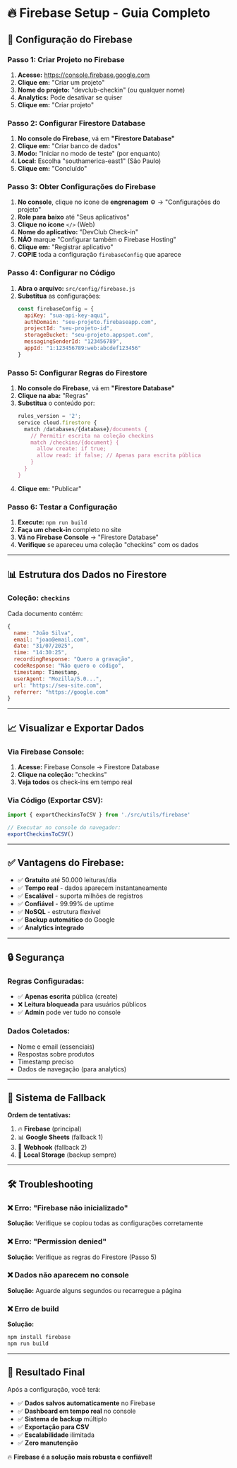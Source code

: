# 🔥 Firebase Setup - Guia Completo

## 🚀 Configuração do Firebase

### Passo 1: Criar Projeto no Firebase
1. **Acesse:** https://console.firebase.google.com
2. **Clique em:** "Criar um projeto"
3. **Nome do projeto:** "devclub-checkin" (ou qualquer nome)
4. **Analytics:** Pode desativar se quiser
5. **Clique em:** "Criar projeto"

### Passo 2: Configurar Firestore Database
1. **No console do Firebase**, vá em **"Firestore Database"**
2. **Clique em:** "Criar banco de dados"
3. **Modo:** "Iniciar no modo de teste" (por enquanto)
4. **Local:** Escolha "southamerica-east1" (São Paulo)
5. **Clique em:** "Concluído"

### Passo 3: Obter Configurações do Firebase
1. **No console**, clique no ícone de **engrenagem** ⚙️ → "Configurações do projeto"
2. **Role para baixo** até "Seus aplicativos"
3. **Clique no ícone** `</>` (Web)
4. **Nome do aplicativo:** "DevClub Check-in"
5. **NÃO** marque "Configurar também o Firebase Hosting"
6. **Clique em:** "Registrar aplicativo"
7. **COPIE** toda a configuração `firebaseConfig` que aparece

### Passo 4: Configurar no Código
1. **Abra o arquivo:** `src/config/firebase.js`
2. **Substitua** as configurações:
   ```javascript
   const firebaseConfig = {
     apiKey: "sua-api-key-aqui",
     authDomain: "seu-projeto.firebaseapp.com",
     projectId: "seu-projeto-id",
     storageBucket: "seu-projeto.appspot.com",
     messagingSenderId: "123456789",
     appId: "1:123456789:web:abcdef123456"
   }
   ```

### Passo 5: Configurar Regras do Firestore
1. **No console do Firebase**, vá em **"Firestore Database"**
2. **Clique na aba:** "Regras"
3. **Substitua** o conteúdo por:
   ```javascript
   rules_version = '2';
   service cloud.firestore {
     match /databases/{database}/documents {
       // Permitir escrita na coleção checkins
       match /checkins/{document} {
         allow create: if true;
         allow read: if false; // Apenas para escrita pública
       }
     }
   }
   ```
4. **Clique em:** "Publicar"

### Passo 6: Testar a Configuração
1. **Execute:** `npm run build`
2. **Faça um check-in** completo no site
3. **Vá no Firebase Console** → "Firestore Database"
4. **Verifique** se apareceu uma coleção "checkins" com os dados

---

## 📊 Estrutura dos Dados no Firestore

### Coleção: `checkins`
Cada documento contém:
```javascript
{
  name: "João Silva",
  email: "joao@email.com", 
  date: "31/07/2025",
  time: "14:30:25",
  recordingResponse: "Quero a gravação",
  codeResponse: "Não quero o código",
  timestamp: Timestamp,
  userAgent: "Mozilla/5.0...",
  url: "https://seu-site.com",
  referrer: "https://google.com"
}
```

---

## 📈 Visualizar e Exportar Dados

### Via Firebase Console:
1. **Acesse:** Firebase Console → Firestore Database
2. **Clique na coleção:** "checkins"
3. **Veja todos** os check-ins em tempo real

### Via Código (Exportar CSV):
```javascript
import { exportCheckinsToCSV } from './src/utils/firebase'

// Executar no console do navegador:
exportCheckinsToCSV()
```

---

## ✅ Vantagens do Firebase:

- ✅ **Gratuito** até 50.000 leituras/dia
- ✅ **Tempo real** - dados aparecem instantaneamente
- ✅ **Escalável** - suporta milhões de registros
- ✅ **Confiável** - 99.99% de uptime
- ✅ **NoSQL** - estrutura flexível
- ✅ **Backup automático** do Google
- ✅ **Analytics integrado**

---

## 🔒 Segurança

### Regras Configuradas:
- ✅ **Apenas escrita** pública (create)
- ❌ **Leitura bloqueada** para usuários públicos
- ✅ **Admin** pode ver tudo no console

### Dados Coletados:
- Nome e email (essenciais)
- Respostas sobre produtos
- Timestamp preciso
- Dados de navegação (para analytics)

---

## 🚀 Sistema de Fallback

**Ordem de tentativas:**
1. 🔥 **Firebase** (principal)
2. 📊 **Google Sheets** (fallback 1)
3. 🔗 **Webhook** (fallback 2)
4. 💾 **Local Storage** (backup sempre)

---

## 🛠️ Troubleshooting

### ❌ Erro: "Firebase não inicializado"
**Solução:** Verifique se copiou todas as configurações corretamente

### ❌ Erro: "Permission denied"
**Solução:** Verifique as regras do Firestore (Passo 5)

### ❌ Dados não aparecem no console
**Solução:** Aguarde alguns segundos ou recarregue a página

### ❌ Erro de build
**Solução:** 
```bash
npm install firebase
npm run build
```

---

## 🎯 Resultado Final

Após a configuração, você terá:
- ✅ **Dados salvos automaticamente** no Firebase
- ✅ **Dashboard em tempo real** no console
- ✅ **Sistema de backup** múltiplo
- ✅ **Exportação para CSV**
- ✅ **Escalabilidade** ilimitada
- ✅ **Zero manutenção**

🔥 **Firebase é a solução mais robusta e confiável!**